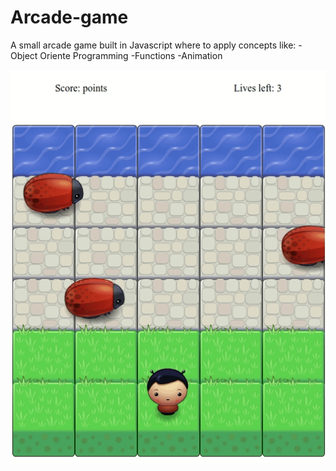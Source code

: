 # Arcade-game
A small arcade game built in Javascript where to apply concepts like:
-Object Oriente Programming
-Functions
-Animation

![](arcade_game.gif)

